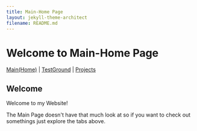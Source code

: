 ```yaml
---
title: Main-Home Page
layout: jekyll-theme-architect
filename: README.md
---
```


# Welcome to Main-Home Page

[Main(Home)](https://subfabula.github.io) | [TestGround](https://subfabula.github.io/SF_W/) | [Projects](Projects.md)

## Welcome

Welcome to my Website!

The Main Page doesn't have that much look at so if you want to check out somethings just explore the tabs above.
